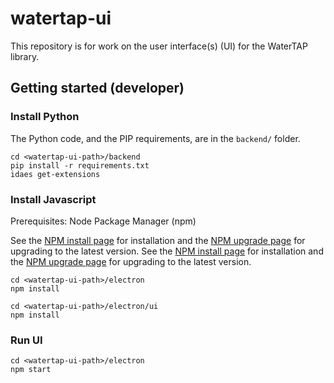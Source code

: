 # watertap-ui

This repository is for work on the user interface(s) (UI) for the WaterTAP library.

## Getting started (developer)

### Install Python

The Python code, and the PIP requirements, are in the `backend/` folder.

```
cd <watertap-ui-path>/backend
pip install -r requirements.txt
idaes get-extensions
```

### Install Javascript

Prerequisites: Node Package Manager (npm)

See the [NPM install page](https://docs.npmjs.com/downloading-and-installing-node-js-and-npm) for installation and the [NPM upgrade page](https://docs.npmjs.com/try-the-latest-stable-version-of-npm) for upgrading to the latest version.
See the [NPM install page](https://docs.npmjs.com/downloading-and-installing-node-js-and-npm) for installation and the [NPM upgrade page](https://docs.npmjs.com/try-the-latest-stable-version-of-npm) for upgrading to the latest version.

```console
cd <watertap-ui-path>/electron
npm install

cd <watertap-ui-path>/electron/ui
npm install
```

### Run UI

```console
cd <watertap-ui-path>/electron
npm start
```

